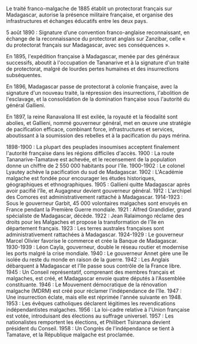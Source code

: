 Le traité franco-malgache de 1885 établit un protectorat français sur Madagascar, autorise la présence militaire française, et organise des infrastructures et échanges éducatifs entre les deux pays.

5 août 1890 : Signature d’une convention franco-anglaise reconnaissant, en échange de la reconnaissance du protectorat anglais sur Zanzibar, celle « du protectorat français sur Madagascar, avec ses conséquences ».

En 1895, l'expédition française à Madagascar, menée par des généraux successifs, aboutit à l'occupation de Tananarive et à la signature d'un traité de protectorat, malgré de lourdes pertes humaines et des insurrections subséquentes.

En 1896, Madagascar passe de protectorat à colonie française, avec la signature d'un nouveau traité, la répression des insurrections, l'abolition de l'esclavage, et la consolidation de la domination française sous l'autorité du général Gallieni.

En 1897, la reine Ranavalona III est exilée, la royauté et la féodalité sont abolies, et Gallieni, nommé gouverneur général, met en œuvre une stratégie de pacification efficace, combinant force, infrastructures et services, aboutissant à la soumission des rebelles et à la pacification du pays mérina.

1898-1900 : La plupart des peuplades insoumises acceptent finalement l'autorité française dans les régions difficiles d'accès.
1900 : La route Tananarive-Tamatave est achevée, et le recensement de la population donne un chiffre de 2 550 000 habitants pour l'île.
1900-1902 : Le colonel Lyautey achève la pacification du sud de Madagascar.
1902 : L'Académie malgache est fondée pour encourager les études historiques, géographiques et ethnographiques.
1905 : Gallieni quitte Madagascar après avoir pacifié l'île, et Augagneur devient gouverneur général.
1912 : L'archipel des Comores est administrativement rattaché à Madagascar.
1914-1923 : Sous le gouverneur Garbit, 45 000 volontaires malgaches sont envoyés en France pendant la Première Guerre mondiale.
1921 : Alfred Grandidier, grand spécialiste de Madagascar, décède.
1922 : Jean Ralaimongo réclame des droits pour les Malgaches et propose la transformation de l'île en département français.
1923 : Les terres australes françaises sont administrativement rattachées à Madagascar.
1924-1929 : Le gouverneur Marcel Olivier favorise le commerce et crée la Banque de Madagascar.
1930-1939 : Léon Cayla, gouverneur, double le réseau routier et modernise les ports malgré la crise mondiale.
1940 : Le gouverneur Annet gère une île isolée du reste du monde en raison de la guerre.
1942 : Les Anglais débarquent à Madagascar et l'île passe sous contrôle de la France libre.
1945 : Un Conseil représentatif, comprenant des membres français et malgaches, est créé, et Madagascar envoie quatre députés à l'Assemblée constituante.
1946 : Le Mouvement démocratique de la rénovation malgache (MDRM) est créé pour réclamer l'indépendance de l'île.
1947 : Une insurrection éclate, mais elle est réprimée l'année suivante en 1948.
1953 : Les évêques catholiques déclarent légitimes les revendications indépendantistes malgaches.
1956 : La loi-cadre relative à l'Union française est votée, introduisant des élections au suffrage universel.
1957 : Les nationalistes remportent les élections, et Philibert Tsiranana devient président du Conseil.
1958 : Un Congrès de l'indépendance se tient à Tamatave, et la République malgache est proclamée.

